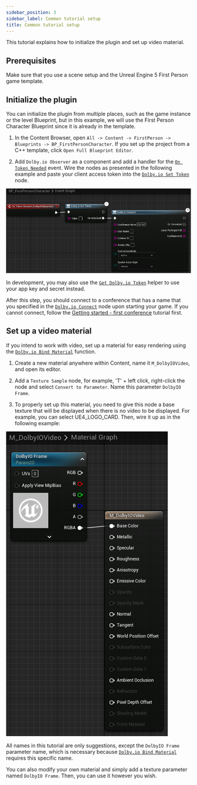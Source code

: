 ```yaml
---
sidebar_position: 3
sidebar_label: Common tutorial setup
title: Common tutorial setup
---
```


This tutorial explains how to initialize the plugin and set up video material.

## Prerequisites

Make sure that you use a scene setup and the Unreal Engine 5 First Person game template.

## Initialize the plugin

You can initialize the plugin from multiple places, such as the game instance or the level Blueprint, but in this example, we will use the First Person Character Blueprint since it is already in the template. 

1. In the Content Browser, open `All -> Content -> FirstPerson -> Blueprints -> BP_FirstPersonCharacter`. If you set up the project from a C++ template, click `Open Full Blueprint Editor`.

2. Add `Dolby.io Observer` as a component and add a handler for the [`On Token Needed`](../blueprints/Events/on-token-needed) event. Wire the nodes as presented in the following example and paste your client access token into the [`Dolby.io Set Token`](../blueprints/Functions/set-token) node.

![](../../static/img/common-setup-connect.png)

In development, you may also use the [`Get Dolby.io Token`](../blueprints/Functions/get-token) helper to use your app key and secret instead.

After this step, you should connect to a conference that has a name that you specified in the [`Dolby.io Connect`](../blueprints/Functions/connect) node upon starting your game. If you cannot connect, follow the [Getting started - first conference](first-conference) tutorial first.

## Set up a video material

If you intend to work with video, set up a material for easy rendering using the [`Dolby.io Bind Material`](../blueprints/Functions/bind-material) function.

1. Create a new material anywhere within Content, name it `M_DolbyIOVideo`, and open its editor. 

2. Add a `Texture Sample` node, for example, 'T' + left click, right-click the node and select `Convert to Parameter`. Name this parameter `DolbyIO Frame`. 

3. To properly set up this material, you need to give this node a base texture that will be displayed when there is no video to be displayed. For example, you can select UE4_LOGO_CARD. Then, wire it up as in the following example:

![](../../static/img/common-setup-video-material.png)

All names in this tutorial are only suggestions, except the `DolbyIO Frame` parameter name, which is necessary because [`Dolby.io Bind Material`](../blueprints/Functions/bind-material) requires this specific name.

You can also modify your own material and simply add a texture parameter named `DolbyIO Frame`. Then, you can use it however you wish.
